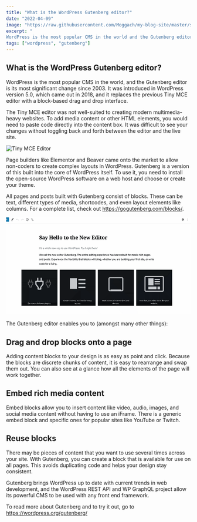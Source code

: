 ```yaml
---
title: "What is the WordPress Gutenberg editor?"
date: "2022-04-09"
image: "https://raw.githubusercontent.com/Moggach/my-blog-site/master/src/posts/Gutenberg.gif"
excerpt: "
WordPress is the most popular CMS in the world and the Gutenberg editor is its most significant change since 2003. It was introduced in Wordpress version 5.0 which came out in 2018 and it replaces the previous Tiny MCE editor with a block based drag and drop interface."
tags: ["wordpress", "gutenberg"]
---
```

<article>

<h1> What is the WordPress Gutenberg editor? </h1>

<p>WordPress is the most popular CMS in the world, and the Gutenberg editor is its most significant change since 2003. It was introduced in WordPress version 5.0, which came out in 2018, and it replaces the previous Tiny MCE editor with a block-based drag and drop interface.</p>

<p>The Tiny MCE editor was not well-suited to creating modern multimedia-heavy websites. To add media content or other HTML elements, you would need to paste code directly into the content box. It was difficult to see your changes without toggling back and forth between the editor and the live site.</p>

<img src="https://practical-swanson-368627.netlify.app/static/060a72804f5142c7830a88e147e45236/cbfa4/MCE-editor.jpg" alt="Tiny MCE Editor" />

<p>Page builders like Elementor and Beaver came onto the market to allow non-coders to create complex layouts in WordPress. Gutenberg is a version of this built into the core of WordPress itself. To use it, you need to install the open-source WordPress software on a web host and choose or create your theme.</p>

<p>All pages and posts built with Gutenberg consist of blocks. These can be text, different types of media, shortcodes, and even layout elements like columns. For a complete list, check out <a href="https://gogutenberg.com/blocks/" target="_blank">https://gogutenberg.com/blocks/</a>.</p>

<img src="https://raw.githubusercontent.com/Moggach/my-blog-site/master/src/posts/Gutenberg.gif" alt="Gutenberg Editor in action" />

<p>The Gutenberg editor enables you to (amongst many other things):</p>

<h2> Drag and drop blocks onto a page </h2>

<p>Adding content blocks to your design is as easy as point and click. Because the blocks are discrete chunks of content, it is easy to rearrange and swap them out. You can also see at a glance how all the elements of the page will work together.</p>

<h2> Embed rich media content </h2>

<p>Embed blocks allow you to insert content like video, audio, images, and social media content without having to use an iFrame. There is a generic embed block and specific ones for popular sites like YouTube or Twitch.</p>

<h2> Reuse blocks </h2>

<p>There may be pieces of content that you want to use several times across your site. With Gutenberg, you can create a block that is available for use on all pages. This avoids duplicating code and helps your design stay consistent.</p>

<p>Gutenberg brings WordPress up to date with current trends in web development, and the WordPress REST API and WP GraphQL project allow its powerful CMS to be used with any front end framework.</p>

<p>To read more about Gutenberg and to try it out, go to <a href="https://wordpress.org/gutenberg/" target="_blank">https://wordpress.org/gutenberg/</a></p>

</article>
